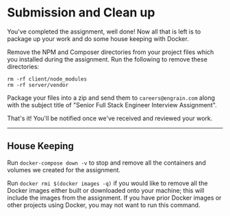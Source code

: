 Submission and Clean up
=======================

You've completed the assignment, well done! Now all that is left is to package
up your work and do some house keeping with Docker.

Remove the NPM and Composer directories from your project files which you installed during the assignment. Run the following to remove these directories:

```
rm -rf client/node_modules
rm -rf server/vendor
```

Package your files into a zip and send them to `careers@engrain.com`
along with the subject title of "Senior Full Stack Engineer Interview Assignment".

That's it! You'll be notified once we've received and reviewed your work.

---

## House Keeping

Run `docker-compose down -v` to stop and remove all the containers and volumes we created for the assignment.

Run `docker rmi $(docker images -q)` if you would like to remove all the Docker images either built or downloaded onto your machine; this will include the images from the assignment. If you have prior Docker images or other projects using Docker, you may not want to run this command.
